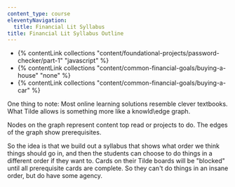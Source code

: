 ```yaml
---
content_type: course
eleventyNavigation:
  title: Financial Lit Syllabus
title: Financial Lit Syllabus Outline
---
```


- {% contentLink collections "content/foundational-projects/password-checker/part-1" "javascript" %}
- {% contentLink collections "content/common-financial-goals/buying-a-house" "none" %}
- {% contentLink collections "content/common-financial-goals/buying-a-car" %}

One thing to note: Most online learning solutions resemble clever textbooks. What Tilde allows is something more like a knowld\edge graph.

Nodes on the graph represent content top read or projects to do. The edges of the graph show prerequisites.

So the idea is that we build out a syllabus that shows what order we think things should go in, and then the students can choose to do things in a different order if they want to. Cards on their Tilde boards will be "blocked" until all prerequisite cards are complete. So they can't do things in an insane order, but do have some agency.
